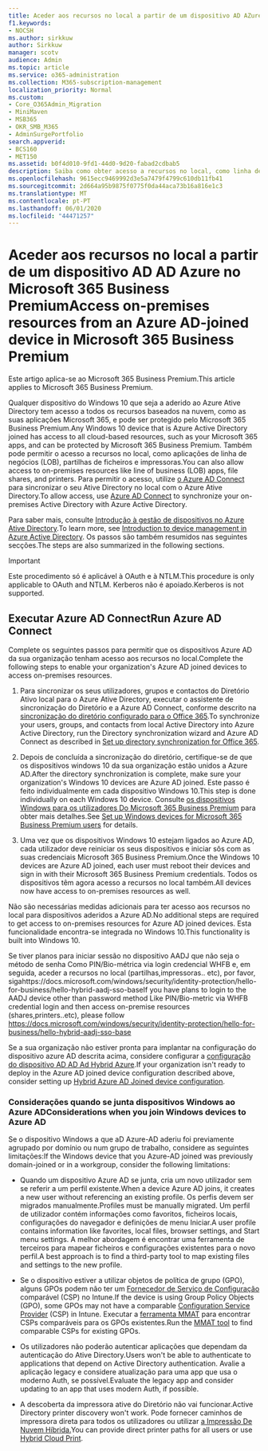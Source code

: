 ```yaml
---
title: Aceder aos recursos no local a partir de um dispositivo AD AZure ligado ao Microsoft 365 Business
f1.keywords:
- NOCSH
ms.author: sirkkuw
author: Sirkkuw
manager: scotv
audience: Admin
ms.topic: article
ms.service: o365-administration
ms.collection: M365-subscription-management
localization_priority: Normal
ms.custom:
- Core_O365Admin_Migration
- MiniMaven
- MSB365
- OKR_SMB_M365
- AdminSurgePortfolio
search.appverid:
- BCS160
- MET150
ms.assetid: b0f4d010-9fd1-44d0-9d20-fabad2cdbab5
description: Saiba como obter acesso a recursos no local, como linha de aplicações empresariais, partilhas de ficheiros e impressoras de um Azure Ative Directory que aderiu ao dispositivo Windows 10.
ms.openlocfilehash: 9615ecc9469992d3e5a7479f4799c610db11fb41
ms.sourcegitcommit: 2d664a95b9875f0775f0da44aca73b16a816e1c3
ms.translationtype: MT
ms.contentlocale: pt-PT
ms.lasthandoff: 06/01/2020
ms.locfileid: "44471257"
---
```

# <a name="access-on-premises-resources-from-an-azure-ad-joined-device-in-microsoft-365-business-premium"></a><span data-ttu-id="c33b2-103">Aceder aos recursos no local a partir de um dispositivo AD AD Azure no Microsoft 365 Business Premium</span><span class="sxs-lookup"><span data-stu-id="c33b2-103">Access on-premises resources from an Azure AD-joined device in Microsoft 365 Business Premium</span></span>

<span data-ttu-id="c33b2-104">Este artigo aplica-se ao Microsoft 365 Business Premium.</span><span class="sxs-lookup"><span data-stu-id="c33b2-104">This article applies to Microsoft 365 Business Premium.</span></span>

<span data-ttu-id="c33b2-105">Qualquer dispositivo do Windows 10 que seja a aderido ao Azure Ative Directory tem acesso a todos os recursos baseados na nuvem, como as suas aplicações Microsoft 365, e pode ser protegido pelo Microsoft 365 Business Premium.</span><span class="sxs-lookup"><span data-stu-id="c33b2-105">Any Windows 10 device that is Azure Active Directory joined has access to all cloud-based resources, such as your Microsoft 365 apps, and can be protected by Microsoft 365 Business Premium.</span></span> <span data-ttu-id="c33b2-106">Também pode permitir o acesso a recursos no local, como aplicações de linha de negócios (LOB), partilhas de ficheiros e impressoras.</span><span class="sxs-lookup"><span data-stu-id="c33b2-106">You can also allow access to on-premises resources like line of business (LOB) apps, file shares, and printers.</span></span> <span data-ttu-id="c33b2-107">Para permitir o acesso, utilize [o Azure AD Connect](https://docs.microsoft.com/azure/active-directory/connect/active-directory-aadconnect) para sincronizar o seu Ative Directory no local com o Azure Ative Directory.</span><span class="sxs-lookup"><span data-stu-id="c33b2-107">To allow access, use [Azure AD Connect](https://docs.microsoft.com/azure/active-directory/connect/active-directory-aadconnect) to synchronize your on-premises Active Directory with Azure Active Directory.</span></span> 

<span data-ttu-id="c33b2-108">Para saber mais, consulte [Introdução à gestão de dispositivos no Azure Ative Directory](https://docs.microsoft.com/azure/active-directory/device-management-introduction).</span><span class="sxs-lookup"><span data-stu-id="c33b2-108">To learn more, see [Introduction to device management in Azure Active Directory](https://docs.microsoft.com/azure/active-directory/device-management-introduction).</span></span>
<span data-ttu-id="c33b2-109">Os passos são também resumidos nas seguintes secções.</span><span class="sxs-lookup"><span data-stu-id="c33b2-109">The steps are also summarized in the following sections.</span></span>

> [!IMPORTANT]
> <span data-ttu-id="c33b2-110">Este procedimento só é aplicável à OAuth e à NTLM.</span><span class="sxs-lookup"><span data-stu-id="c33b2-110">This procedure is only applicable to OAuth and NTLM.</span></span> <span data-ttu-id="c33b2-111">Kerberos não é apoiado.</span><span class="sxs-lookup"><span data-stu-id="c33b2-111">Kerberos is not supported.</span></span>
 
## <a name="run-azure-ad-connect"></a><span data-ttu-id="c33b2-112">Executar Azure AD Connect</span><span class="sxs-lookup"><span data-stu-id="c33b2-112">Run Azure AD Connect</span></span>

<span data-ttu-id="c33b2-113">Complete os seguintes passos para permitir que os dispositivos Azure AD da sua organização tenham acesso aos recursos no local.</span><span class="sxs-lookup"><span data-stu-id="c33b2-113">Complete the following steps to enable your organization's Azure AD joined devices to access on-premises resources.</span></span>
  
1. <span data-ttu-id="c33b2-114">Para sincronizar os seus utilizadores, grupos e contactos do Diretório Ativo local para o Azure Ative Directory, executar o assistente de sincronização do Diretório e a Azure AD Connect, conforme descrito na [sincronização do diretório configurado para o Office 365](https://docs.microsoft.com/office365/enterprise/set-up-directory-synchronization).</span><span class="sxs-lookup"><span data-stu-id="c33b2-114">To synchronize your users, groups, and contacts from local Active Directory into Azure Active Directory, run the Directory synchronization wizard and Azure AD Connect as described in [Set up directory synchronization for Office 365](https://docs.microsoft.com/office365/enterprise/set-up-directory-synchronization).</span></span>
    
2. <span data-ttu-id="c33b2-115">Depois de concluída a sincronização do diretório, certifique-se de que os dispositivos windows 10 da sua organização estão unidos a Azure AD.</span><span class="sxs-lookup"><span data-stu-id="c33b2-115">After the directory synchronization is complete, make sure your organization's Windows 10 devices are Azure AD joined.</span></span> <span data-ttu-id="c33b2-116">Este passo é feito individualmente em cada dispositivo Windows 10.</span><span class="sxs-lookup"><span data-stu-id="c33b2-116">This step is done individually on each Windows 10 device.</span></span> <span data-ttu-id="c33b2-117">Consulte [os dispositivos Windows para os utilizadores Do Microsoft 365 Business Premium](set-up-windows-devices.md) para obter mais detalhes.</span><span class="sxs-lookup"><span data-stu-id="c33b2-117">See [Set up Windows devices for Microsoft 365 Business Premium users](set-up-windows-devices.md) for details.</span></span> 
    
3. <span data-ttu-id="c33b2-118">Uma vez que os dispositivos Windows 10 estejam ligados ao Azure AD, cada utilizador deve reiniciar os seus dispositivos e iniciar sôs com as suas credenciais Microsoft 365 Business Premium.</span><span class="sxs-lookup"><span data-stu-id="c33b2-118">Once the Windows 10 devices are Azure AD joined, each user must reboot their devices and sign in with their Microsoft 365 Business Premium credentials.</span></span> <span data-ttu-id="c33b2-119">Todos os dispositivos têm agora acesso a recursos no local também.</span><span class="sxs-lookup"><span data-stu-id="c33b2-119">All devices now have access to on-premises resources as well.</span></span>
    
<span data-ttu-id="c33b2-120">Não são necessárias medidas adicionais para ter acesso aos recursos no local para dispositivos aderidos a Azure AD.</span><span class="sxs-lookup"><span data-stu-id="c33b2-120">No additional steps are required to get access to on-premises resources for Azure AD joined devices.</span></span> <span data-ttu-id="c33b2-121">Esta funcionalidade encontra-se integrada no Windows 10.</span><span class="sxs-lookup"><span data-stu-id="c33b2-121">This functionality is built into Windows 10.</span></span> 

<span data-ttu-id="c33b2-122">Se tiver planos para iniciar sessão no dispositivo AADJ que não seja o método de senha Como PIN/Bio-métrica via login credencial WHFB e, em seguida, aceder a recursos no local (partilhas,impressoras.. etc), por favor, sigahttps://docs.microsoft.com/windows/security/identity-protection/hello-for-business/hello-hybrid-aadj-sso-base</span><span class="sxs-lookup"><span data-stu-id="c33b2-122">If you have plans to login to the AADJ device other than password method Like PIN/Bio-metric via WHFB credential login and then access on-premise resources (shares,printers..etc), please follow https://docs.microsoft.com/windows/security/identity-protection/hello-for-business/hello-hybrid-aadj-sso-base</span></span>
  
<span data-ttu-id="c33b2-123">Se a sua organização não estiver pronta para implantar na configuração do dispositivo azure AD descrita acima, considere configurar a [configuração do dispositivo AD AD Ad Hybrid Azure](manage-windows-devices.md).</span><span class="sxs-lookup"><span data-stu-id="c33b2-123">If your organization isn't ready to deploy in the Azure AD joined device configuration described above, consider setting up [Hybrid Azure AD Joined device configuration](manage-windows-devices.md).</span></span>
  
### <a name="considerations-when-you-join-windows-devices-to-azure-ad"></a><span data-ttu-id="c33b2-124">Considerações quando se junta dispositivos Windows ao Azure AD</span><span class="sxs-lookup"><span data-stu-id="c33b2-124">Considerations when you join Windows devices to Azure AD</span></span>

<span data-ttu-id="c33b2-125">Se o dispositivo Windows a que aD Azure-AD aderiu foi previamente agrupado por domínio ou num grupo de trabalho, considere as seguintes limitações:</span><span class="sxs-lookup"><span data-stu-id="c33b2-125">If the Windows device that you Azure-AD joined was previously domain-joined or in a workgroup, consider the following limitations:</span></span>
  
- <span data-ttu-id="c33b2-126">Quando um dispositivo Azure AD se junta, cria um novo utilizador sem se referir a um perfil existente.</span><span class="sxs-lookup"><span data-stu-id="c33b2-126">When a device Azure AD joins, it creates a new user without referencing an existing profile.</span></span> <span data-ttu-id="c33b2-127">Os perfis devem ser migrados manualmente.</span><span class="sxs-lookup"><span data-stu-id="c33b2-127">Profiles must be manually migrated.</span></span> <span data-ttu-id="c33b2-128">Um perfil de utilizador contém informações como favoritos, ficheiros locais, configurações do navegador e definições de menu Iniciar.</span><span class="sxs-lookup"><span data-stu-id="c33b2-128">A user profile contains information like favorites, local files, browser settings, and Start menu settings.</span></span> <span data-ttu-id="c33b2-129">A melhor abordagem é encontrar uma ferramenta de terceiros para mapear ficheiros e configurações existentes para o novo perfil.</span><span class="sxs-lookup"><span data-stu-id="c33b2-129">A best approach is to find a third-party tool to map existing files and settings to the new profile.</span></span>

- <span data-ttu-id="c33b2-130">Se o dispositivo estiver a utilizar objetos de política de grupo (GPO), alguns GPOs podem não ter um [Fornecedor de Serviço de Configuração](https://docs.microsoft.com/windows/configuration/provisioning-packages/how-it-pros-can-use-configuration-service-providers) comparável (CSP) no Intune.</span><span class="sxs-lookup"><span data-stu-id="c33b2-130">If the device is using Group Policy Objects (GPO), some GPOs may not have a comparable [Configuration Service Provider](https://docs.microsoft.com/windows/configuration/provisioning-packages/how-it-pros-can-use-configuration-service-providers) (CSP) in Intune.</span></span> <span data-ttu-id="c33b2-131">Executar a [ferramenta MMAT](https://www.microsoft.com/download/details.aspx?id=45520) para encontrar CSPs comparáveis para os GPOs existentes.</span><span class="sxs-lookup"><span data-stu-id="c33b2-131">Run the [MMAT tool](https://www.microsoft.com/download/details.aspx?id=45520) to find comparable CSPs for existing GPOs.</span></span>

- <span data-ttu-id="c33b2-132">Os utilizadores não poderão autenticar aplicações que dependam da autenticação do Ative Directory.</span><span class="sxs-lookup"><span data-stu-id="c33b2-132">Users won't be able to authenticate to applications that depend on Active Directory authentication.</span></span> <span data-ttu-id="c33b2-133">Avalie a aplicação legacy e considere atualização para uma app que usa o moderno Auth, se possível.</span><span class="sxs-lookup"><span data-stu-id="c33b2-133">Evaluate the legacy app and consider updating to an app that uses modern Auth, if possible.</span></span>

- <span data-ttu-id="c33b2-134">A descoberta da impressora ative do Diretório não vai funcionar.</span><span class="sxs-lookup"><span data-stu-id="c33b2-134">Active Directory printer discovery won't work.</span></span> <span data-ttu-id="c33b2-135">Pode fornecer caminhos de impressora direta para todos os utilizadores ou utilizar [a Impressão De Nuvem Híbrida.](https://docs.microsoft.com/windows-server/administration/hybrid-cloud-print/hybrid-cloud-print-deploy)</span><span class="sxs-lookup"><span data-stu-id="c33b2-135">You can provide direct printer paths for all users or use [Hybrid Cloud Print](https://docs.microsoft.com/windows-server/administration/hybrid-cloud-print/hybrid-cloud-print-deploy).</span></span>
